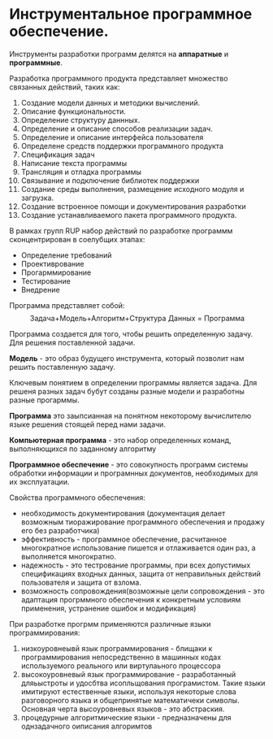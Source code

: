 # Инструментальное программное обеспечение.
Инструменты разработки программ делятся на **аппаратные** и **программные**. 

Разработка программного продукта представляет множество связанных действий, таких как:
1. Создание модели данных и методики вычислений.
2. Описание функциональности.
3. Определение структуру даннных.
4. Определение и описание способов реализации задач.
5. Определение и описание интерфейса пользователя 
6. Определене средств поддержки программного продукта
7. Спецификация задач
8. Написание текста программы
9. Трансляция и отладка программы
10. Связывание и подключение библиотек поддержки
11. Создание среды выполнения, размещение исходного модуля и загрузка.
12. Создание встроенное помощи и документирования разработки 
13. Создание устанавливаемого пакета программного продукта.

В рамках групп RUP набор действий по разработке программм сконцентрирован в соелубщих этапах:
- Определение требований
- Проективрование
-  Прогарммирование
-  Тестирование 
-  Внедрение

Программа представляет собой:
$$\text{Задача+Модель+Алгоритм+Структура Данных = Программа}$$

Программа создается для того, чтобы решить определенную задачу. Для решения поставленной задачи.

**Модель** - это образ будущего инструмента, который позволит нам решить поставленную задачу. 

Ключевым понятием в определении программы является задача. Для решеня разных задач бубут созданы разные модели и разработны разные прогарммы.

**Программа** это заыпсианная на понятном некоторому вычислителю языке решения стоящей перед нами задачи.

**Компьютерная программа** - это набор определенных команд, выполняющихся по заданному алгоритму

**Программное обеспечение** - это совокупность программ системы обработки информации  и програмнных документов, необходимых для их эксплуатации. 

Свойства программного обеспечения:
- необходимость документирования (документация делает возможным тиоражирование программного обеспечения и продажу его без разработчика)
- эффективность - программное обеспечение, расчитанное многократное использование  пишется и отлаживается один раз, а выполняется многократно. 
- надежность - это тестрование программы,  при всех допустимых спецификациях входных данных, защита от неправильных действий пользователя и защита от взлома. 
- возможность сопровождения(возможные цели сопровождения - это адаптация прогрммного обеспечения к конкретным условиям применения, устранение ошибок и модификация)

При разработке прогрмм применяются различные языки программирования:
1. низкоуровнеывй язык программирования - блищаки к программирования непосредственно в машинных кодах используемого реального или виртулаьного процессора
2. высокоуровневый язык программирование - разработанный дляьыстроты и удосбтва исопльщования програмистом. Такие языки имитируют естественные языки, используя некоторые слова разговорного языка и общепринятые математичеки символы. Основная черта высоуровневых языков - это абстраския.
3. процедурные алгоритмические языки - предназначены для однзадачного оиписания алгоримтов 